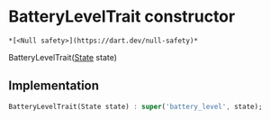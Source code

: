 


# BatteryLevelTrait constructor




    *[<Null safety>](https://dart.dev/null-safety)*



BatteryLevelTrait([State](../../yonomi-sdk/State-class.md) state)





## Implementation

```dart
BatteryLevelTrait(State state) : super('battery_level', state);
```







